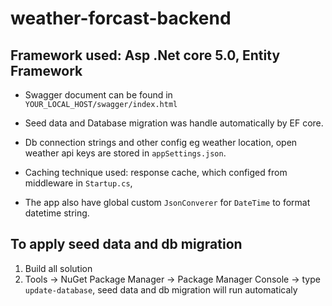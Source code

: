 # weather-forcast-backend

## Framework used: Asp .Net core 5.0, Entity Framework

* Swagger document can be found in
`
YOUR_LOCAL_HOST/swagger/index.html
`

* Seed data and Database migration was handle automatically by EF core.
* Db connection strings and other config eg weather location, open weather api keys are stored in `appSettings.json`.
* Caching technique used: response cache, which configed from middleware in `Startup.cs`,
* The app also have global custom `JsonConverer` for `DateTime` to format datetime string.

## To apply seed data and db migration
1. Build all solution
2. Tools -> NuGet Package Manager -> Package Manager Console -> type `update-database`, seed data and db migration will run automaticaly


